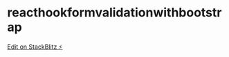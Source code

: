 # reacthookformvalidationwithbootstrap

[Edit on StackBlitz ⚡️](https://stackblitz.com/edit/reacthookformvalidationwithbootstrap)